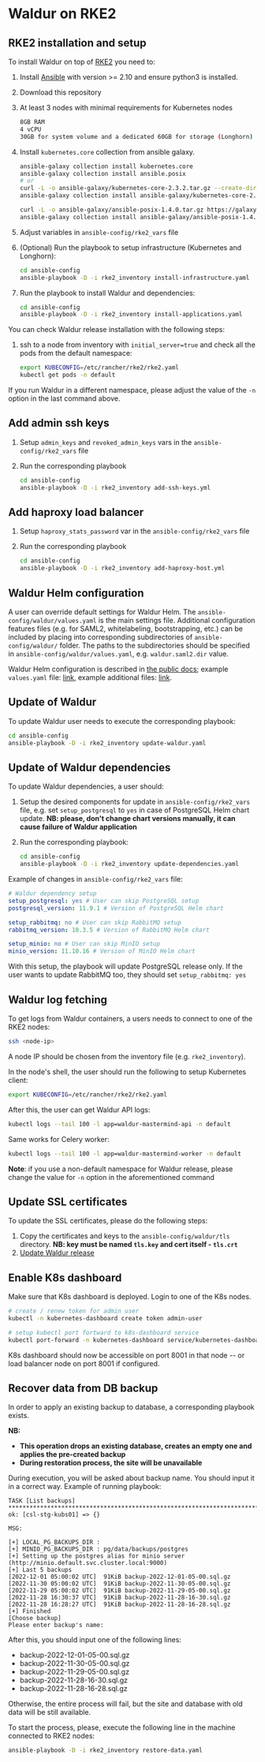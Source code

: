 # Waldur on RKE2

## RKE2 installation and setup

To install Waldur on top of [RKE2](https://docs.rke2.io/) you need to:

1. Install [Ansible](https://docs.ansible.com/ansible/2.10/) with version >= 2.10 and ensure python3 is installed.

2. Download this repository

3. At least 3 nodes with minimal requirements for Kubernetes nodes

    ```bash
    8GB RAM
    4 vCPU
    30GB for system volume and a dedicated 60GB for storage (Longhorn)
    ```

4. Install `kubernetes.core` collection from ansible galaxy.

    ```bash
    ansible-galaxy collection install kubernetes.core
    ansible-galaxy collection install ansible.posix
    # or
    curl -L -o ansible-galaxy/kubernetes-core-2.3.2.tar.gz --create-dirs https://galaxy.ansible.com/download/kubernetes-core-2.3.2.tar.gz
    ansible-galaxy collection install ansible-galaxy/kubernetes-core-2.3.2.tar.gz

    curl -L -o ansible-galaxy/ansible-posix-1.4.0.tar.gz https://galaxy.ansible.com/download/ansible-posix-1.4.0.tar.gz
    ansible-galaxy collection install ansible-galaxy/ansible-posix-1.4.0.tar.gz
    ```
5. Adjust variables in `ansible-config/rke2_vars` file

6. (Optional) Run the playbook to setup infrastructure (Kubernetes and Longhorn):

    ```bash
    cd ansible-config
    ansible-playbook -D -i rke2_inventory install-infrastructure.yaml
    ```

7. Run the playbook to install Waldur and dependencies:

    ```bash
    cd ansible-config
    ansible-playbook -D -i rke2_inventory install-applications.yaml
    ```

You can check Waldur release installation with the following steps:

1. ssh to a node from inventory with `initial_server=true` and check all the pods from the default namespace:

    ```bash
    export KUBECONFIG=/etc/rancher/rke2/rke2.yaml
    kubectl get pods -n default
    ```

If you run Waldur in a different namespace, please adjust the value of the `-n` option in the last command above.

## Add admin ssh keys

1. Setup `admin_keys` and `revoked_admin_keys` vars in the `ansible-config/rke2_vars` file
2. Run the corresponding playbook

    ```bash
    cd ansible-config
    ansible-playbook -D -i rke2_inventory add-ssh-keys.yml
    ```

## Add haproxy load balancer

1. Setup `haproxy_stats_password` var in the `ansible-config/rke2_vars` file
2. Run the corresponding playbook

    ```bash
    cd ansible-config
    ansible-playbook -D -i rke2_inventory add-haproxy-host.yml
    ```

## Waldur Helm configuration

A user can override default settings for Waldur Helm. The `ansible-config/waldur/values.yaml` is the main settings file. Additional configuration features files (e.g. for SAML2, whitelabeling, bootstrapping, etc.) can be included by placing into corresponding subdirectories of `ansible-config/waldur/` folder. The paths to the subdirectories should be specified in `ansible-config/waldur/values.yaml`, e.g. `waldur.saml2.dir` value.

Waldur Helm configuration is described in [the public docs](https://docs.waldur.com/admin-guide/deployment/helm/); example `values.yaml` file: [link](https://github.com/waldur/waldur-helm/blob/master/waldur/values.yaml), example additional files: [link](https://github.com/waldur/waldur-helm/tree/master/waldur/test).

## Update of Waldur

To update Waldur user needs to execute the corresponding playbook:

```bash
cd ansible-config
ansible-playbook -D -i rke2_inventory update-waldur.yaml
```

## Update of Waldur dependencies

To update Waldur dependencies, a user should:

1. Setup the desired components for update in `ansible-config/rke2_vars` file, e.g. set `setup_postgresql` to `yes` in case of PostgreSQL Helm chart update. **NB: please, don't change chart versions manually, it can cause failure of Waldur application**
2. Run the corresponding playbook:

    ```bash
    cd ansible-config
    ansible-playbook -D -i rke2_inventory update-dependencies.yaml
    ```

Example of changes in `ansible-config/rke2_vars` file:

```yaml
# Waldur dependency setup
setup_postgresql: yes # User can skip PostgreSQL setup
postgresql_version: 11.9.1 # Version of PostgreSQL Helm chart

setup_rabbitmq: no # User can skip RabbitMQ setup
rabbitmq_version: 10.3.5 # Version of RabbitMQ Helm chart

setup_minio: no # User can skip MinIO setup
minio_version: 11.10.16 # Version of MinIO Helm chart
```

With this setup, the playbook will update PostgreSQL release only. If the user wants to update RabbitMQ too, they should set `setup_rabbitmq: yes`

## Waldur log fetching

To get logs from Waldur containers, a users needs to connect to one of the RKE2 nodes:

```bash
ssh <node-ip>
```

A node IP should be chosen from the inventory file (e.g. `rke2_inventory`).

In the node's shell, the user should run the following to setup Kubernetes client:

```bash
export KUBECONFIG=/etc/rancher/rke2/rke2.yaml
```

After this, the user can get Waldur API logs:

```bash
kubectl logs --tail 100 -l app=waldur-mastermind-api -n default
```

Same works for Celery worker:

```bash
kubectl logs --tail 100 -l app=waldur-mastermind-worker -n default
```

**Note**: if you use a non-default namespace for Waldur release, please change the value for `-n` option in the aforementioned command

## Update SSL certificates

To update the SSL certificates, please do the following steps:

1. Copy the certificates and keys to the `ansible-config/waldur/tls` directory. **NB: key must be named `tls.key` and cert itself - `tls.crt`**
1. [Update Waldur release](#update-of-waldur)

## Enable K8s dashboard

Make sure that K8s dashboard is deployed. Login to one of the K8s nodes.

```bash
# create / renew token for admin user
kubectl -n kubernetes-dashboard create token admin-user

# setup kubectl port fortward to k8s-dashboard service
kubectl port-forward -n kubernetes-dashboard service/kubernetes-dashboard --address 0.0.0.0 8001:443
```

K8s dashboard should now be accessible on port 8001 in that node -- or load balancer node on port 8001 if configured.

## Recover data from DB backup

In order to apply an existing backup to database, a corresponding playbook exists.

**NB:**

- **This operation drops an existing database, creates an empty one and applies the pre-created backup**
- **During restoration process, the site will be unavailable**

During execution, you will be asked about backup name. You should input it in a correct way. Example of running playbook:

```log
TASK [List backups] ****************************************************************************************************************************************
ok: [csl-stg-kubs01] => {}

MSG:

[+] LOCAL_PG_BACKUPS_DIR :
[+] MINIO_PG_BACKUPS_DIR : pg/data/backups/postgres
[+] Setting up the postgres alias for minio server (http://minio.default.svc.cluster.local:9000)
[+] Last 5 backups
[2022-12-01 05:00:02 UTC]  91KiB backup-2022-12-01-05-00.sql.gz
[2022-11-30 05:00:02 UTC]  91KiB backup-2022-11-30-05-00.sql.gz
[2022-11-29 05:00:02 UTC]  91KiB backup-2022-11-29-05-00.sql.gz
[2022-11-28 16:30:37 UTC]  91KiB backup-2022-11-28-16-30.sql.gz
[2022-11-28 16:28:27 UTC]  91KiB backup-2022-11-28-16-28.sql.gz
[+] Finished
[Choose backup]
Please enter backup's name:
```

After this, you should input one of the following lines:

- backup-2022-12-01-05-00.sql.gz
- backup-2022-11-30-05-00.sql.gz
- backup-2022-11-29-05-00.sql.gz
- backup-2022-11-28-16-30.sql.gz
- backup-2022-11-28-16-28.sql.gz

Otherwise, the entire process will fail, but the site and database with old data will be still available.

To start the process, please, execute the following line in the machine connected to RKE2 nodes:

```bash
ansible-playbook -D -i rke2_inventory restore-data.yaml
```

